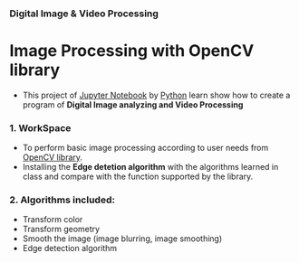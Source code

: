 ### Digital Image & Video Processing
# Image Processing with OpenCV library
- This project of [Jupyter Notebook](https://jupyter.org/) by [Python](https://www.python.org/) learn show how to create a program of **Digital Image analyzing and Video Processing**

### 1. WorkSpace
- To perform basic image processing according to user needs from [OpenCV library](https://opencv.org/).
- Installing the **Edge detetion algorithm** with the algorithms learned in class and compare with the function supported by the library.

### 2. Algorithms included:
- Transform color
- Transform geometry
- Smooth the image (image blurring, image smoothing)
- Edge detection algorithm
